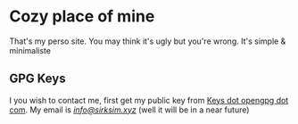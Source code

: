 # Cozy place of mine

That's my perso site. You may think it's ugly but you're wrong. It's simple & minimaliste

## GPG Keys

I you wish to contact me, first get my public key from [Keys dot opengpg dot com](https://keys.openpgp.org/). My email is *info@sirksim.xyz* (well it will be in a near future)

